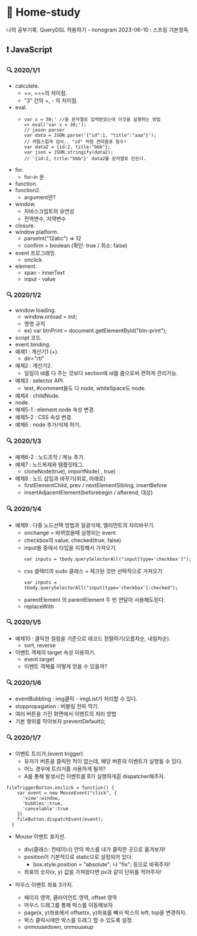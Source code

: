 # :memo: Home-study

나의 공부기록.
QueryDSL 적용하기 - nonogram
2023-06-10 : 스프링 기본정독

## :exclamation: JavaScript

### :mag: 2020/1/1
- calculate.
  - ==, ===의 차이점.
  - "3" 간의 +, - 의 차이점.
- eval.
  - ```
    var x = 30;' //을 문자열로 입력받았는데 이것을 실행하는 방법
    => eval('var x = 30;');
    // jason parser 
    var data = JSON.parse('{"id":1, "title":"aaa"}');
    // 까탈스럽게 검사.. "id" 처럼 큰따옴표 필수!
    var data2 = {id:2, title:"bbb"};
    var json = JSON.stringify(data2);
    // '{id:2, title:"bbb"}' data2를 문자열로 만든다.
    ```
- for.
  - for-in 문
- function.
- function2.
  - argument란?
- window.
  - 자바스크립트의 유연성
  - 전역변수, 지역변수
- closure.
- window platform.
  - parseInt("12abc") => 12
  - confirm = boolean (확인: true / 취소: false)
- event 프로그래밍.
  - onclick
- element.
  - span - innerText
  - input - value

### :mag: 2020/1/2
- window loading.
  - window.onload = init;
  - 명명 규칙
  - ex) var btnPrint = document.getElementById("btn-print");
- script 코드.
- event binding.
- 예제1 : 계산기1 (+).
  - dir="rtl"
- 예제2 : 계산기2.
  - 일일이 id를 다 주는 것보다 section에 id를 줌으로써 편하게 관리가능.
- 예제3 : selector API.
  - text, #comment들도 다 node, whiteSpace도 node.
- 예제4 : childNode.
- node.
- 예제5-1 : element node 속성 변경.
- 예제5-2 : CSS 속성 변경.
- 예제6 : node 추가/삭제 하기.

### :mag: 2020/1/3
- 예제6-2 : 노드조작 / 메뉴 추가.
- 예제7 : 노드복제와 템플릿태그.
  - cloneNode(true), importNode(  , true)
- 예제8 : 노드 삽입과 바꾸기(위로, 아래로)
  - firstElementChild, prev / nextElementSibling, insertBefore
  - insertAdjacentElement(beforebegin / afterend, 대상)

### :mag: 2020/1/4
- 예제9 : 다중 노드선택 방법과 일괄삭제, 엘리먼트의 자리바꾸기.
  - onchange = 바뀌었을때 실행되는 event
  - checkbox의 value, checked(true, false)
  - input들 중에서 타입을 지정해서 가져오기.
    ```
    var inputs = tbody.querySelectorAll("input[type='checkbox']");
    ```
  - css 셀렉터의 sudo 클래스 = 체크된 것만 선택적으로 가져오기
    ```
    var inputs = tbody.querySelectorAll("input[type='checkbox']:checked");
    ```
  - parentElement 의 parentElement 두 번 연달아 사용해도된다.
  - replaceWith

### :mag: 2020/1/5
- 예제10 : 클릭한 컬럼을 기준으로 레코드 정렬하기(오름차순, 내림차순).
  - sort, reverse
- 이벤트 객체의 target 속성 이용하기.
  - event.target
  - 이벤트 객체를 어떻게 얻을 수 있을까?

### :mag: 2020/1/6
- eventBubbling : img클릭 - imgList가 처리할 수 있다.
- stoppropagation : 버블링 전파 막기.
- 여러 버튼을 가진 화면에서 이벤트의 처리 방법
- 기본 행위를 막아보자 preventDefault();

### :mag: 2020/1/7
- 이벤트 트리거.(event trigger)
  - 유저가 버튼을 클릭한 적이 없는데, 해당 버튼의 이벤트가 실행될 수 있다.
  - 어느 경우에 트리거를 사용하게 될까?
  - A를 통해 발생시킨 이벤트를 B가 실행하게끔 dispatcher해주자.
```
fileTriggerButton.onclick = function() {
    var event = new MouseEvent("click", {
      'view':window,
      'bubbles':true,
      'cancelable':true
    })
    fileButton.dispatchEvent(event);
  }
```
- Mouse 이벤트 포지션.
  - div(클래스: 컨테이너) 안의 박스를 내가 클릭한 곳으로 옮겨보자!
  - position이 기본적으로 static으로 설정되어 있다.
    - box.style.position = "absolute"; 나 "fix"; 등으로 바꿔주자!
  - 좌표의 숫자(x, y) 값을 가져왔다면 px과 같이 단위를 적어주자!

- 마우스 이벤트 좌표 3가지.
  - 페이지 영역, 클라이언트 영역, offset 영역
  - 마우스 드래그를 통해 박스를 이동해보자
  - page(x, y)좌표에서 offset(x, y)좌표를 빼서 박스의 left, top을 변경하자.
  - 박스 클릭시에만 박스를 드래그 할 수 있도록 설정.
  - onmousedown, onmouseup


